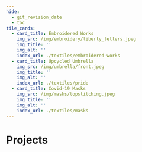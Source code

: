 ```yaml
---
hide:
  - git_revision_date
  - toc
tile_cards:
  - card_title: Embroidered Works
    img_src: /img/embroidery/liberty_letters.jpeg
    img_title: ''
    img_alt: ''
    index_url: ./textiles/embroidered-works
  - card_title: Upcycled Umbrella
    img_src: /img/umbrella/front.jpeg
    img_title: ''
    img_alt: ''
    index_url: ./textiles/pride
  - card_title: Covid-19 Masks
    img_src: /img/masks/topstitching.jpeg
    img_title: ''
    img_alt: ''
    index_url: ./textiles/masks
---
```


# Projects
